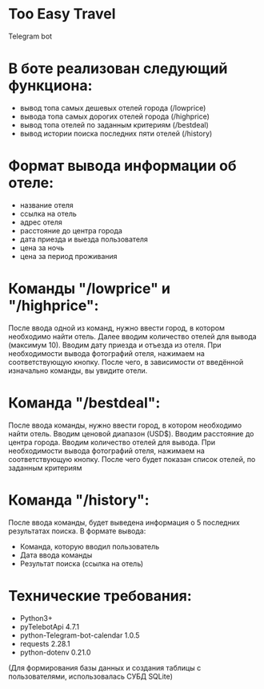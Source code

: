 # Too Easy Travel
Telegram bot

# В боте реализован следующий функциона:
- вывод топа самых дешевых отелей города (/lowprice)
- вывода топа самых дорогих отелей города (/highprice)
- вывод топа отелей по заданным критериям (/bestdeal)
- вывод истории поиска последних пяти отелей (/history)

# Формат вывода информации об отеле: 
- название отеля
- ссылка на отель
- адрес отеля
- расстояние до центра города
- дата приезда и выезда пользователя
- цена за ночь
- цена за период проживания

# Команды "/lowprice" и "/highprice":

После ввода одной из команд, нужно ввести город, в котором необходимо найти отель.
Далее вводим количество отелей для вывода (максимум 10).
Вводим дату приезда и отъезда из отеля.
При необходимости вывода фотографий отеля, нажимаем на соответствующую кнопку.
После чего, в зависимости от введённой изначально команды, вы увидите отели.

# Команда "/bestdeal":

После ввода команды, нужно ввести город, в котором необходимо найти отель.
Вводим ценовой диапазон (USD$).
Вводим расстояние до центра города.
Вводим количество отелей для вывода.
При необходимости вывода фотографий отеля, нажимаем на соответствующую кнопку.
После чего будет показан список отелей, по заданным критериям

# Команда "/history":

После ввода команды, будет выведена информация о 5 последних результатах поиска.
В формате вывода:
- Команда, которую вводил пользователь
- Дата ввода команды
- Результат поиска (ссылка на отель)

# Технические требования:

- Python3+
- pyTelebotApi 4.7.1
- python-Telegram-bot-calendar 1.0.5
- requests 2.28.1
- python-dotenv 0.21.0

(Для формирования базы данных и создания таблицы с пользователями, использовалась СУБД SQLite)
